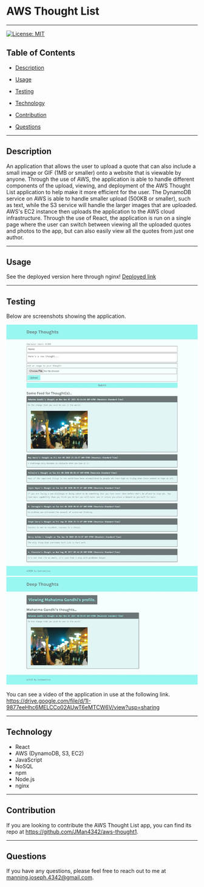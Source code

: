 # AWS Thought List
---

[![License: MIT](https://img.shields.io/badge/License-MIT-yellow.svg)](https://opensource.org/licenses/MIT)


## **Table of Contents**

* [Description](#Description) 

* [Usage](#usage)

* [Testing](#testing)

* [Technology](#technology)

* [Contribution](#contribution)

* [Questions](#questions)
---

## **Description**

An application that allows the user to upload a quote that can also include a small image or GIF (1MB or smaller) onto a website that is viewable by anyone. Through the use of AWS, the application is able to handle different components of the upload, viewing, and deployment of the AWS Thought List application to help make it more efficient for the user.  The DynamoDB service on AWS is able to handle smaller upload (500KB or smaller), such as text, while the S3 service will handle the larger images that are uploaded. AWS's EC2 instance then uploads the application to the AWS cloud infrastructure. Through the use of React, the application is run on a single page where the user can switch between viewing all the uploaded quotes and photos to the app, but can also easily view all the quotes from just one author.

---

## Usage

See the deployed version here through nginx! [Deployed link](http://3.138.201.27/)

---

## **Testing**

Below are screenshots showing the application.

![Home page](./assets/images/home.jpeg)
![Profile page](./assets/images/profile.jpeg)

You can see a video of the application in use at the following link.
https://drive.google.com/file/d/1I-9877eeHhc6MELCCo02AUwT6eMTCW6V/view?usp=sharing

---

## **Technology**

- React
- AWS (DynamoDB, S3, EC2)
- JavaScript
- NoSQL
- npm
- Node.js
- nginx

---

## **Contribution**

If you are looking to contribute the AWS Thought List app, you can find its repo at https://github.com/JMan4342/aws-thought1.

---

## **Questions**

If you have any questions, please feel free to reach out to me at manning.joseph.4342@gmail.com.